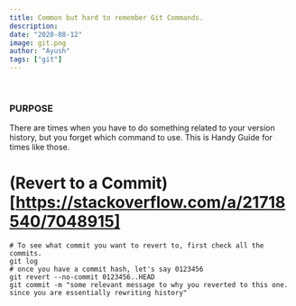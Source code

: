 ```yaml
---
title: Common but hard to remember Git Commands.
description:
date: "2020-08-12"
image: git.png
author: "Ayush"
tags: ["git"]
---
```


<br />

<h3>PURPOSE</h3>
There are times when you have to do something related to your version history, but you forget which command to use. This is Handy Guide for times like those. 


# (Revert to a Commit)[https://stackoverflow.com/a/21718540/7048915]

```
# To see what commit you want to revert to, first check all the commits.
git log 
# once you have a commit hash, let's say 0123456
git revert --no-commit 0123456..HEAD
git commit -m "some relevant message to why you reverted to this one. since you are essentially rewriting history"
```

